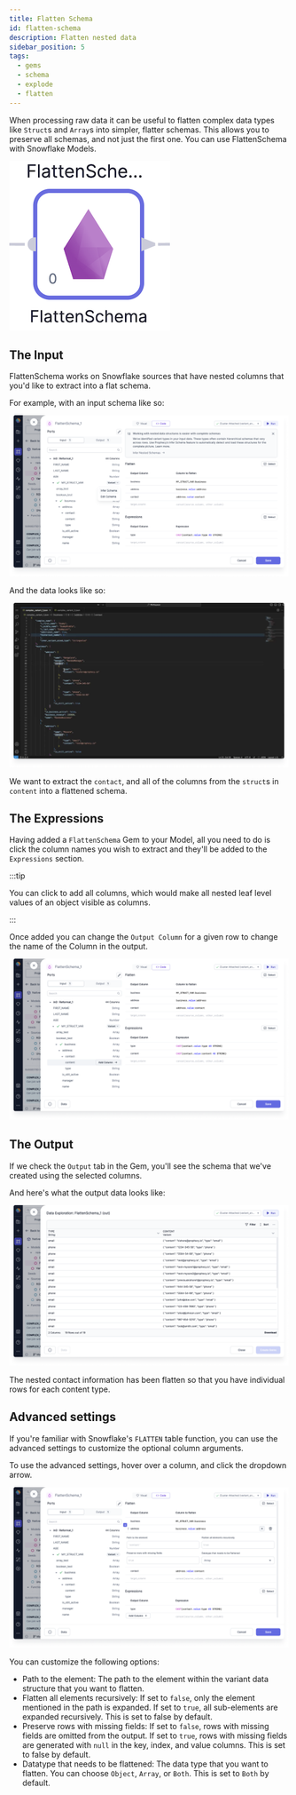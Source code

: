 ```yaml
---
title: Flatten Schema
id: flatten-schema
description: Flatten nested data
sidebar_position: 5
tags:
  - gems
  - schema
  - explode
  - flatten
---
```


When processing raw data it can be useful to flatten complex data types like `Struct`s and `Array`s into simpler, flatter schemas. This allows you to preserve all schemas, and not just the first one. You can use FlattenSchema with Snowflake Models.

![The FlattenSchema gem](./img/flatten_gem.png)

## The Input

FlattenSchema works on Snowflake sources that have nested columns that you'd like to extract into a flat schema.

For example, with an input schema like so:

![Input schema](./img/flatten_input.png)

And the data looks like so:

![Input data](./img/flatten_input_interim.png)

We want to extract the `contact`, and all of the columns from the `struct`s in `content` into a flattened schema.

## The Expressions

Having added a `FlattenSchema` Gem to your Model, all you need to do is click the column names you wish to extract and they'll be added to the `Expressions` section.

:::tip

You can click to add all columns, which would make all nested leaf level values of an object visible as columns.

:::

Once added you can change the `Output Column` for a given row to change the name of the Column in the output.

![Adding expressions](./img/flatten_add_exp.png)

## The Output

If we check the `Output` tab in the Gem, you'll see the schema that we've created using the selected columns.

And here's what the output data looks like:

![Output interim](./img/flatten_output_interim.png)

The nested contact information has been flatten so that you have individual rows for each content type.

## Advanced settings

If you're familiar with Snowflake's `FLATTEN` table function, you can use the advanced settings to customize the optional column arguments.

To use the advanced settings, hover over a column, and click the dropdown arrow.

![Advanced settings](./img/flatten_advanced_settings.png)

You can customize the following options:

- Path to the element: The path to the element within the variant data structure that you want to flatten.
- Flatten all elements recursively: If set to `false`, only the element mentioned in the path is expanded. If set to `true`, all sub-elements are expanded recursively. This is set to false by default.
- Preserve rows with missing fields: If set to `false`, rows with missing fields are omitted from the output. If set to `true`, rows with missing fields are generated with `null` in the key, index, and value columns. This is set to false by default.
- Datatype that needs to be flattened: The data type that you want to flatten. You can choose `Object`, `Array`, or `Both`. This is set to `Both` by default.

